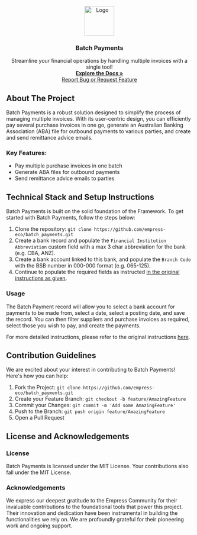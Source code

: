<div align="center">
    <img src="https://grow.empress.eco/uploads/default/original/2X/1/1f1e1044d3864269d2a613577edb9763890422ab.png" alt="Logo" width="80" height="80">
    <h3 align="center">Batch Payments</h3>
    <p align="center">
        Streamline your financial operations by handling multiple invoices with a single tool!
        <br />
        <a href="https://grow.empress.eco/"><strong>Explore the Docs »</strong></a>
        <br />
        <a href="https://github.com/empress-eco/batch_payments/issues">Report Bug or Request Feature</a>
    </p>
</div>

## About The Project

Batch Payments is a robust solution designed to simplify the process of managing multiple invoices. With its user-centric design, you can efficiently pay several purchase invoices in one go, generate an Australian Banking Association (ABA) file for outbound payments to various parties, and create and send remittance advice emails. 

### Key Features:

- Pay multiple purchase invoices in one batch
- Generate ABA files for outbound payments
- Send remittance advice emails to parties

## Technical Stack and Setup Instructions

Batch Payments is built on the solid foundation of the Framework. To get started with Batch Payments, follow the steps below:

1. Clone the repository: `git clone https://github.com/empress-eco/batch_payments.git`
2. Create a bank record and populate the `Financial Institution Abbreviation` custom field with a max 3 char abbreviation for the bank (e.g. CBA, ANZ).
3. Create a bank account linked to this bank, and populate the `Branch Code` with the BSB number in 000-000 format (e.g. 065-125).
4. Continue to populate the required fields as instructed [in the original instructions as given](https://gist.github.com/anonymous/7692091).

### Usage

The Batch Payment record will allow you to select a bank account for payments to be made from, select a date, select a posting date, and save the record. You can then filter suppliers and purchase invoices as required, select those you wish to pay, and create the payments. 

For more detailed instructions, please refer to the original instructions [here](https://gist.github.com/anonymous/7692091).

## Contribution Guidelines

We are excited about your interest in contributing to Batch Payments! Here's how you can help:

1. Fork the Project: `git clone https://github.com/empress-eco/batch_payments.git`
2. Create your Feature Branch: `git checkout -b feature/AmazingFeature`
3. Commit your Changes: `git commit -m 'Add some AmazingFeature'`
4. Push to the Branch: `git push origin feature/AmazingFeature`
5. Open a Pull Request

## License and Acknowledgements

### License

Batch Payments is licensed under the MIT License. Your contributions also fall under the MIT License.

### Acknowledgements

We express our deepest gratitude to the Empress Community for their invaluable contributions to the foundational tools that power this project. Their innovation and dedication have been instrumental in building the functionalities we rely on. We are profoundly grateful for their pioneering work and ongoing support.